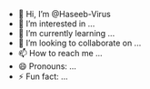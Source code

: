 - 👋 Hi, I’m @Haseeb-Virus
- 👀 I’m interested in ...
- 🌱 I’m currently learning ...
- 💞️ I’m looking to collaborate on ...
- 📫 How to reach me ...
- 😄 Pronouns: ...
- ⚡ Fun fact: ...

<!---
Haseeb-Virus/Haseeb-Virus is a ✨ special ✨ repository because its `README.md` (this file) appears on your GitHub profile.
You can click the Preview link to take a look at your changes.
--->
